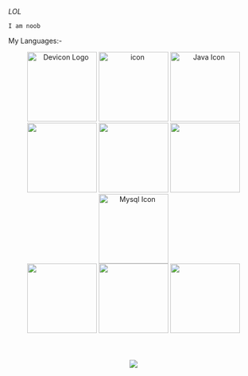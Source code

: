   
  *LOL*
  
  ``I am noob``


My Languages:-
<div align="center">
        <img src="https://cdn.iconscout.com/icon/free/png-256/github-170-1175028.png" alt="Devicon Logo" height="140" />
        <img src="https://cdn.iconscout.com/icon/free/png-256/linux-21-1174928.png" alt="icon" height="140"/>
        <img src="https://cdn.iconscout.com/icon/free/png-256/java-59-1174952.png" srcset="https://cdn.iconscout.com/icon/free/png-512/java-59-1174952.png 2x" alt="Java Icon" height="140"/>
        <img src="https://icongr.am/devicon/react-original.svg?size=128&color=currentColor" height="140"/>
         <img src="https://icongr.am/devicon/javascript-original.svg?size=128&color=currentColor" height="140"/>
         <img src="https://icongr.am/devicon/html5-original.svg?size=128&color=currentColor" height="140" />
<!--           <img src=" " height="140" /> -->
        <img src="https://cdn.iconscout.com/icon/free/png-256/mysql-18-1174938.png" srcset="https://cdn.iconscout.com/icon/free/png-512/mysql-18-1174938.png 2x" alt="Mysql Icon" height="140"/><br/>
  <img src="https://icongr.am/devicon/c-plain.svg?size=128&color=bc125a" height="140"/>
    <img src="https://icongr.am/devicon/cplusplus-plain.svg?size=148&color=36ca04" height="140"/>
  <img src="https://icongr.am/devicon/google-original.svg?size=148&color=36ca04" height="140" />
</div>
<div>
  &nbsp;
</div>
<div>
  &nbsp;
</div>
<div>
  &nbsp;
</div>
<div align = "center">
      <img src="https://github.com/harshit3045/harshit3045/blob/main/rickroll.webp"/>
</div>
